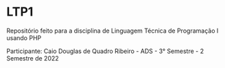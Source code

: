 # LTP1
Repositório feito para a disciplina de Linguagem Técnica de Programação I usando PHP

Participante: Caio Douglas de Quadro Ribeiro - ADS - 3° Semestre - 2 Semestre de 2022
